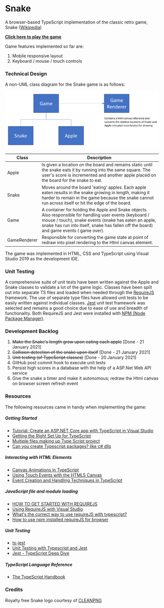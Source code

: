 # Snake
A browser-based TypeScript implementation of the classic retro game, Snake ([Wikipedia](https://en.wikipedia.org/wiki/Snake_(video_game_genre)))

**[Click here to play the game](https://frankray78.github.io/Snake/)**

Game features implemented so far are:
1. Mobile responsive layout
2. Keyboard / mouse / touch controls

### Technical Design
A non-UML class diagram for the Snake game is as follows:

![Class diagram for Snake game](https://github.com/FrankRay78/Snake/blob/master/documentation/Class%20diagram%20-%20cropped%20-%20resized%20800%20width.png)

| Class      | Description |
| ----------- | ----------- |
| Apple | Is given a location on the board and remains static until the snake eats it by running into the same square. The user's score is incremented and another apple placed on the board for the snake to eat. |
| Snake | Moves around the board 'eating' apples. Each apple eaten results in the snake growing in length, making it harder to remain in the game because the snake cannot run across itself or hit the edge of the board. |
| Game | A container for holding the Apple and Snake objects. Also responsible for handling user events (keyboard / mouse / touch), snake events (snake has eaten an apple, snake has run into itself, snake has fallen off the board) and game events ( game over). |
| GameRenderer | Responsible for converting the game state at point of redraw into pixel rendering to the Html canvas element.  |

The game was implemented in HTML, CSS and TypeScript using Visual Studio 2019 as the development IDE.  

### Unit Testing
A comprehensive suite of unit tests have been written against the Apple and Snake classes to validate a lot of the game logic. Classes have been split out into separate TS files and loaded when needed through the [RequireJS](https://requirejs.org/) framework. The use of separate type files have allowed unit tests to be easily written against individual classes. [Jest](https://jestjs.io/) unit test framework was selected and remains a good choice due to ease of use and breadth of functionality. Both RequireJS and Jest were installed with [NPM (Node Package Manager)](https://docs.npmjs.com/about-npm).

### Development Backlog
1. ~~Make the Snake's length grow upon eating each apple~~ [Done - 21 January 2021]
2. ~~Collision detection of the snake upon itself~~ [Done - 21 January 2021]
3. ~~Unit testing (of TypeScript classes)~~ [Done - 20 January 2021]
4. GitHub post commit hook to execute unit tests
5. Persist high scores in a database with the help of a ASP.Net Web API service
6. Give the snake a timer and make it autonomous; redraw the Html canvas on browser screen refresh event

### Resources
The following resources came in handy when implementing the game:
##### Getting Started
* [Tutorial: Create an ASP.NET Core app with TypeScript in Visual Studio](https://docs.microsoft.com/en-us/visualstudio/javascript/tutorial-aspnet-with-typescript?view=vs-2019)
* [Getting the Right Set Up for TypeScript](https://www.stevefenton.co.uk/2013/01/getting-the-right-set-up-for-typescript/)
* [Multiple files making up Type Script project](https://stackoverflow.com/questions/15335474/multiple-files-making-up-type-script-project)
* [Can you create Typescript packages? like c# dlls](https://stackoverflow.com/questions/15664032/can-you-create-typescript-packages-like-c-sharp-dlls)
##### Interacting with HTML Elements
* [Canvas Animations in TypeScript](https://codeburst.io/canvas-animations-in-typescript-97ba0163cb19)
* [Using Touch Events with the HTML5 Canvas](http://bencentra.com/code/2014/12/05/html5-canvas-touch-events.html)
* [Event Creation and Handling Techniques in TypeScript](https://hackwild.com/article/event-handling-techniques/)
##### JavaScript file and module loading
* [HOW TO GET STARTED WITH REQUIREJS](https://requirejs.org/docs/start.html#examples)
* [Using RequireJS with Visual Studio](https://devblogs.microsoft.com/visualstudio/using-requirejs-with-visual-studio/)
* [What's the correct way to use requireJS with typescript?](https://stackoverflow.com/questions/20079464/whats-the-correct-way-to-use-requirejs-with-typescript)
* [How to use npm installed requireJS for browser](https://stackoverflow.com/questions/35405412/how-to-use-npm-installed-requirejs-for-browser)
##### Unit Testing
* [ts-jest](https://www.npmjs.com/package/ts-jest)
* [Unit Testing with Typescript and Jest](https://dev.to/muhajirdev/unit-testing-with-typescript-and-jest-2gln)
* [Jest - TypeScript Deep Dive](https://basarat.gitbook.io/typescript/intro-1/jest)
##### TypeScript Language Reference
* [The TypeScript Handbook](https://www.typescriptlang.org/docs/handbook/intro.html)

### Credits
Royalty free Snake logo courtesy of [CLEANPNG](https://www.cleanpng.com/png-snakes-and-ladders-game-android-clip-art-animated-129978/)
